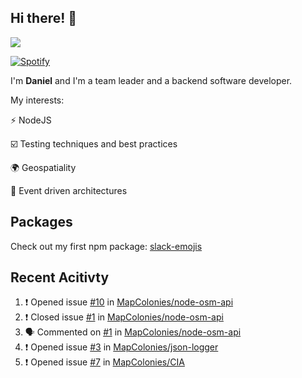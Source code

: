 ## Hi there! 👋

<p>
  <img src="https://github-readme-stats.vercel.app/api?username=syncush&theme=tokyonight">
</p>

[![Spotify](https://novatorem-rust.vercel.app/api/spotify)](https://open.spotify.com/user/syncush)

I'm **Daniel** and I'm a team leader and a backend software developer.

My interests:

⚡ NodeJS

☑️ Testing techniques and best practices

🌍 Geospatiality

🧠 Event driven architectures

## Packages
Check out my first npm package: [slack-emojis](https://www.npmjs.com/package/slack-emojis)

## Recent Acitivty
<!--START_SECTION:activity-->
1. ❗️ Opened issue [#10](https://github.com/MapColonies/node-osm-api/issues/10) in [MapColonies/node-osm-api](https://github.com/MapColonies/node-osm-api)
2. ❗️ Closed issue [#1](https://github.com/MapColonies/node-osm-api/issues/1) in [MapColonies/node-osm-api](https://github.com/MapColonies/node-osm-api)
3. 🗣 Commented on [#1](https://github.com/MapColonies/node-osm-api/issues/1) in [MapColonies/node-osm-api](https://github.com/MapColonies/node-osm-api)
4. ❗️ Opened issue [#3](https://github.com/MapColonies/json-logger/issues/3) in [MapColonies/json-logger](https://github.com/MapColonies/json-logger)
5. ❗️ Opened issue [#7](https://github.com/MapColonies/CIA/issues/7) in [MapColonies/CIA](https://github.com/MapColonies/CIA)
<!--END_SECTION:activity-->
